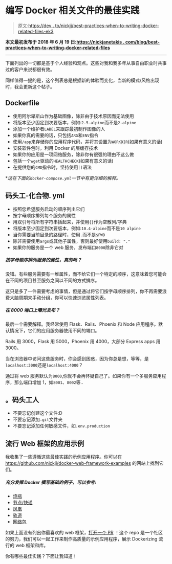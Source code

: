 # 编写 Docker 相关文件的最佳实践

> 原文:[https://dev . to/nickjj/best-practices-when-to-writing-docker-related-files-ek3](https://dev.to/nickjj/best-practices-when-it-comes-to-writing-docker-related-files-ek3)

**本文最初发布于 2018 年 6 月 19 日:[https://nickjanetakis . com/blog/best-practices-when-to-writing-docker-related-files](https://nickjanetakis.com/blog/best-practices-when-it-comes-to-writing-docker-related-files)**

* * *

下面列出的一切都是基于个人经验和观点。这些对我和我多年从事自由职业时共事过的客户来说都很有效。

同样值得一提的是，这个列表总是根据新的体验而变化，当新的模式/风格出现时，我会更新这个帖子。

## Dockerfile

*   使用阿尔卑斯山作为基础图像，除非由于技术原因而无法使用
*   将版本至少固定到次要版本，例如:`2.5-alpine`而不是`2-alpine`
*   添加一个维护者`LABEL`来跟踪最初制作图像的人
*   如果你真的需要的话，只包括`ARG`和`ENV`指令
*   使用`/app`来存储你的应用程序代码，并将其设置为`WORKDIR`(如果有意义的话)
*   安装软件包时，利用 Docker 的层缓存技术
*   如果你的应用是一项网络服务，除非你有很强的理由不这么做
*   包括一个`wget`驱动的`HEALTHCHECK`(如果有意义的话)
*   在提供您的`CMD`指令时，坚持使用`[]`语法

**这在下面的`docker-compose.yml`一节中有更详细的解释。*

## 码头工-化合物. yml

*   按照您希望服务启动的顺序列出它们
*   按字母顺序排列每个服务的属性
*   用双引号将所有字符串括起来，并使用`{}`作为空散列/字典
*   将版本至少固定到次要版本，例如:`10.4-alpine`而不是`10 alpine`
*   当你需要当前目录的路径时，使用`.`而不是`$PWD`
*   除非需要使用`args`或其他子属性，否则最好使用`build: "."`
*   如果你的服务是一个 web 服务，发布端口`8000`除非它对

##### 按字母顺序排列服务的属性，真的吗？

没错。有些服务需要有一堆属性，而不给它们一个特定的顺序，这意味着您可能会在不同的项目甚至服务之间以不同的方式排序。

这只是多了一件需要考虑的事情，但是通过将它们按字母顺序排列，你不再需要浪费大脑周期来手动分组，你可以快速浏览属性列表。

##### 在 8000 端口上曝光发布？

最后一个需要解释。我经常使用 Flask、Rails、Phoenix 和 Node 应用程序。默认情况下，它们的应用服务器使用不同的端口。

Rails 用 3000，Flask 用 5000，Phoenix 用 4000，大部分 Express apps 用 3000。

当在浏览器中访问这些服务时，你会感到困惑，因为你总是想，等等，是`localhost:3000`还是`localhost:4000`？

通过将 web 服务默认为`8000`,你就不会再怀疑自己了。如果你有一个多服务应用程序，那么端口增加 1，如`8001`、`8002`等..

## 。码头工人

*   不要忘记创建这个文件:D
*   不要忘记添加`.git`文件夹
*   不要忘记添加任何敏感文件，如`.env.production`

## 流行 Web 框架的应用示例

我收集了一些遵循这些最佳实践的示例应用程序。你可以在 https://github.com/nickjj/docker-web-framework-examples 的网站上找到它们。

##### 充分发挥 Docker 撰写基础的例子，可以参考:

*   [烧瓶](https://github.com/nickjj/docker-web-framework-examples/tree/master/flask)
*   [节点/快递](https://github.com/nickjj/docker-web-framework-examples/tree/master/node)
*   [凤凰](https://github.com/nickjj/docker-web-framework-examples/tree/master/phoenix)
*   [轨道](https://github.com/nickjj/docker-web-framework-examples/tree/master/rails)
*   [网络包](https://github.com/nickjj/docker-web-framework-examples/tree/master/webpack)

如果上面没有列出你最喜欢的 web 框架，[打开一个 PR](https://github.com/nickjj/docker-web-framework-examples/blob/master/CONTRIBUTING.md) ！这个 repo 是一个社区的努力，我们可以一起工作来制作高质量的示例应用程序，展示 Dockerizing 流行的 web 框架和库。

你有哪些最佳实践？下面让我知道！